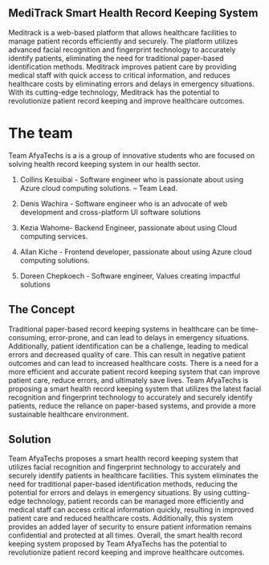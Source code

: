 ## MediTrack Smart Health Record Keeping System

Meditrack is a web-based platform that allows healthcare facilities to manage patient records efficiently and securely. The platform utilizes advanced facial recognition and fingerprint technology to accurately identify patients, eliminating the need for traditional paper-based identification methods. Meditrack improves patient care by providing medical staff with quick access to critical information, and reduces healthcare costs by eliminating errors and delays in emergency situations. With its cutting-edge technology, Meditrack has the potential to revolutionize patient record keeping and improve healthcare outcomes.

# The team
Team AfyaTechs is a is a group of innovative students who are focused on solving health record keeping system in our health sector.


1. Collins Kesuibai - Software engineer who is passionate about using Azure cloud computing solutions. – Team Lead.

2. Denis Wachira - Software engineer who is an advocate of web development and cross-platform UI software solutions 

3. Kezia Wahome- Backend Engineer, passionate about using Cloud computing services.

4. Allan Kiche -  Frontend developer, passionate about using Azure cloud computing solutions.

5. Doreen Chepkoech - Software engineer, Values creating impactful solutions

## The Concept
Traditional paper-based record keeping systems in healthcare can be time-consuming, error-prone, and can lead to delays in emergency situations. Additionally, patient identification can be a challenge, leading to medical errors and decreased quality of care. This can result in negative patient outcomes and can lead to increased healthcare costs. There is a need for a more efficient and accurate patient record keeping system that can improve patient care, reduce errors, and ultimately save lives. Team AfyaTechs is proposing a smart health record keeping system that utilizes the latest facial recognition and fingerprint technology to accurately and securely identify patients, reduce the reliance on paper-based systems, and provide a more sustainable healthcare environment.

## Solution
Team AfyaTechs proposes a smart health record keeping system that utilizes facial recognition and fingerprint technology to accurately and securely identify patients in healthcare facilities. This system eliminates the need for traditional paper-based identification methods, reducing the potential for errors and delays in emergency situations. By using cutting-edge technology, patient records can be managed more efficiently and medical staff can access critical information quickly, resulting in improved patient care and reduced healthcare costs. Additionally, this system provides an added layer of security to ensure patient information remains confidential and protected at all times. Overall, the smart health record keeping system proposed by Team AfyaTechs has the potential to revolutionize patient record keeping and improve healthcare outcomes.

